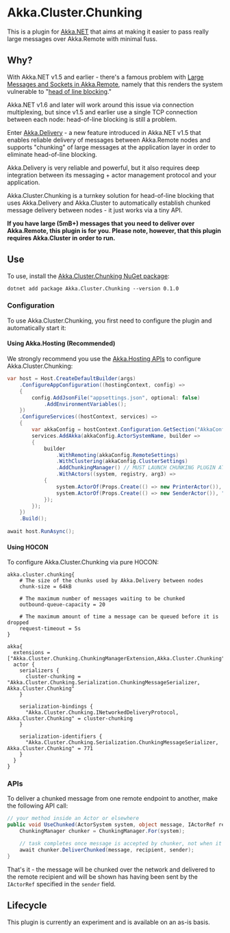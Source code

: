 ﻿# Akka.Cluster.Chunking

This is a plugin for [Akka.NET](https://getakka.net/) that aims at making it easier to pass really large messages over Akka.Remote with minimal fuss.

## Why?

With Akka.NET v1.5 and earlier - there's a famous problem with [Large Messages and Sockets in Akka.Remote](https://petabridge.com/blog/large-messages-and-sockets-in-akkadotnet/), namely that this renders the system vulnerable to "[head of line blocking](https://en.wikipedia.org/wiki/Head-of-line_blocking)." 

Akka.NET v1.6 and later will work around this issue via connection multiplexing, but since v1.5 and earlier use a single TCP connection between each node: head-of-line blocking is still a problem.

Enter [Akka.Delivery](https://getakka.net/articles/actors/reliable-delivery.html) - a new feature introduced in Akka.NET v1.5 that enables reliable delivery of messages between Akka.Remote nodes and supports "chunking" of large messages at the application layer in order to eliminate head-of-line blocking.

Akka.Delivery is very reliable and powerful, but it also requires deep integration between its messaging + actor management protocol and your application.

Akka.Cluster.Chunking is a turnkey solution for head-of-line blocking that uses Akka.Delivery and Akka.Cluster to automatically establish chunked message delivery between nodes - it just works via a tiny API.

**If you have large (5mB+) messages that you need to deliver over Akka.Remote, this plugin is for you. Please note, however, that this plugin requires Akka.Cluster in order to run.**

## Use

To use, install the [Akka.Cluster.Chunking NuGet package](https://www.nuget.org/packages/Akka.Cluster.Chunking):

```
dotnet add package Akka.Cluster.Chunking --version 0.1.0
```

### Configuration

To use Akka.Cluster.Chunking, you first need to configure the plugin and automatically start it:

#### Using Akka.Hosting (Recommended)

We strongly recommend you use the [Akka.Hosting APIs](https://github.com/akkadotnet/Akka.Hosting) to configure Akka.Cluster.Chunking:

```csharp
var host = Host.CreateDefaultBuilder(args)
    .ConfigureAppConfiguration((hostingContext, config) =>
    {
        config.AddJsonFile("appsettings.json", optional: false)
            .AddEnvironmentVariables();
    })
    .ConfigureServices((hostContext, services) =>
    {
        var akkaConfig = hostContext.Configuration.GetSection("AkkaConfiguration").Get<AkkaConfig>();
        services.AddAkka(akkaConfig.ActorSystemName, builder =>
        {
            builder
                .WithRemoting(akkaConfig.RemoteSettings)
                .WithClustering(akkaConfig.ClusterSettings)
                .AddChunkingManager() // MUST LAUNCH CHUNKING PLUGIN AT STARTUP ON ALL NODES
                .WithActors((system, registry, arg3) =>
            {
                system.ActorOf(Props.Create(() => new PrinterActor()), "printer");
                system.ActorOf(Props.Create(() => new SenderActor()), "sender");
            });
        });
    })
    .Build();
    
await host.RunAsync();
```

#### Using HOCON

To configure Akka.Cluster.Chunking via pure HOCON:

```hocon
akka.cluster.chunking{
    # The size of the chunks used by Akka.Delivery between nodes
    chunk-size = 64kB
    
    # The maximum number of messages waiting to be chunked
    outbound-queue-capacity = 20
    
    # The maximum amount of time a message can be queued before it is dropped
    request-timeout = 5s
}

akka{
  extensions = ["Akka.Cluster.Chunking.ChunkingManagerExtension,Akka.Cluster.Chunking"]
  actor {
    serializers {
      cluster-chunking = "Akka.Cluster.Chunking.Serialization.ChunkingMessageSerializer, Akka.Cluster.Chunking"
    }

    serialization-bindings {
      "Akka.Cluster.Chunking.INetworkedDeliveryProtocol, Akka.Cluster.Chunking" = cluster-chunking
    }

    serialization-identifiers {
      "Akka.Cluster.Chunking.Serialization.ChunkingMessageSerializer, Akka.Cluster.Chunking" = 771
    }
  }
}
```

### APIs

To deliver a chunked message from one remote endpoint to another, make the following API call:

```csharp
// your method inside an Actor or elsewhere
public void UseChunked(ActorSystem system, object message, IActorRef recipient, IActorRef? sender = null){
    ChunkingManager chunker = ChunkingManager.For(system);

    // task completes once message is accepted by chunker, not when it's delivered
    await chunker.DeliverChunked(message, recipient, sender);
}
```

That's it - the message will be chunked over the network and delivered to the remote recipient and will be shown has having been sent by the `IActorRef` specified in the `sender` field.

## Lifecycle

This plugin is currently an experiment and is available on an as-is basis.
